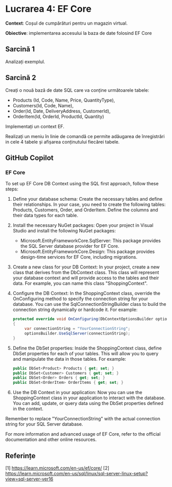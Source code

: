 # Lucrarea 4: EF Core

**Context**: Coșul de cumpărături pentru un magazin virtual. 

**Obiective**: implementarea accesului la baza de date folosind EF Core

## Sarcină 1

Analizați exemplul.

## Sarcină 2

Creați o nouă bază de date SQL care va conține următoarele tabele: 
* Products (Id, Code, Name, Price, QuantityType), 
* Customers(Id, Code, Name), 
* Order(Id, Date, DeliveryAddress, CustomerId), 
* OrderItem(Id, OrderId, ProductId, Quantity)

Implementați un context EF.

Realizați un meniu în linie de comandă ce permite adăugarea de înregistrări in cele 4 tabele și afișarea conținutului fiecărei tabele.

## GitHub Copilot

### EF Core
To set up EF Core DB Context using the SQL first approach, follow these steps:

1. Define your database schema: Create the necessary tables and define their relationships. In your case, you need to create the following tables: Products, Customers, Order, and OrderItem. Define the columns and their data types for each table.

2. Install the necessary NuGet packages: Open your project in Visual Studio and install the following NuGet packages:
    - Microsoft.EntityFrameworkCore.SqlServer: This package provides the SQL Server database provider for EF Core.
    - Microsoft.EntityFrameworkCore.Design: This package provides design-time services for EF Core, including migrations.

3. Create a new class for your DB Context: In your project, create a new class that derives from the DbContext class. This class will represent your database context and will provide access to the tables and their data. For example, you can name this class "ShoppingContext".

4. Configure the DB Context: In the ShoppingContext class, override the OnConfiguring method to specify the connection string for your database. You can use the SqlConnectionStringBuilder class to build the connection string dynamically or hardcode it. For example:

    ```csharp
    protected override void OnConfiguring(DbContextOptionsBuilder optionsBuilder)
    {
         var connectionString = "YourConnectionString";
         optionsBuilder.UseSqlServer(connectionString);
    }
    ```

5. Define the DbSet properties: Inside the ShoppingContext class, define DbSet properties for each of your tables. This will allow you to query and manipulate the data in those tables. For example:

    ```csharp
    public DbSet<Product> Products { get; set; }
    public DbSet<Customer> Customers { get; set; }
    public DbSet<Order> Orders { get; set; }
    public DbSet<OrderItem> OrderItems { get; set; }
    ```

6. Use the DB Context in your application: Now you can use the ShoppingContext class in your application to interact with the database. You can add, update, or query data using the DbSet properties defined in the context.

Remember to replace "YourConnectionString" with the actual connection string for your SQL Server database.

For more information and advanced usage of EF Core, refer to the official documentation and other online resources.


## Referințe

[1] https://learn.microsoft.com/en-us/ef/core/
[2] https://learn.microsoft.com/en-us/sql/linux/sql-server-linux-setup?view=sql-server-ver16

